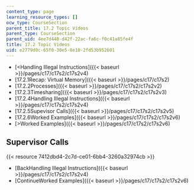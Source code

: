 ```yaml
---
content_type: page
learning_resource_types: []
ocw_type: CourseSection
parent_title: 17.2 Topic Videos
parent_type: CourseSection
parent_uid: 4ee7d448-d42f-22ac-fa6c-f0c41a85fe4f
title: 17.2 Topic Videos
uid: e2779d0c-65f0-30e5-8e10-2fd53b952601
---
```


*   [\<Handling Illegal Instructions]({{< baseurl >}}/pages/c17/c17s2/c17s2v4)
*   [17.2.1Recap: Virtual Memory]({{< baseurl >}}/pages/c17/c17s2)
*   [17.2.2Processes]({{< baseurl >}}/pages/c17/c17s2/c17s2v2)
*   [17.2.3Timesharing]({{< baseurl >}}/pages/c17/c17s2/c17s2v3)
*   [17.2.4Handling Illegal Instructions]({{< baseurl >}}/pages/c17/c17s2/c17s2v4)
*   [17.2.5Supevisor Calls]({{< baseurl >}}/pages/c17/c17s2/c17s2v5)
*   [17.2.6Worked Examples]({{< baseurl >}}/pages/c17/c17s2/c17s2v6)
*   [\>Worked Examples]({{< baseurl >}}/pages/c17/c17s2/c17s2v6)

Supervisor Calls
----------------

{{< resource 7412dbd4-2c7d-ce01-6bb4-3260a32974cb >}}

*   [BackHandling Illegal Instructions]({{< baseurl >}}/pages/c17/c17s2/c17s2v4)
*   [ContinueWorked Examples]({{< baseurl >}}/pages/c17/c17s2/c17s2v6)